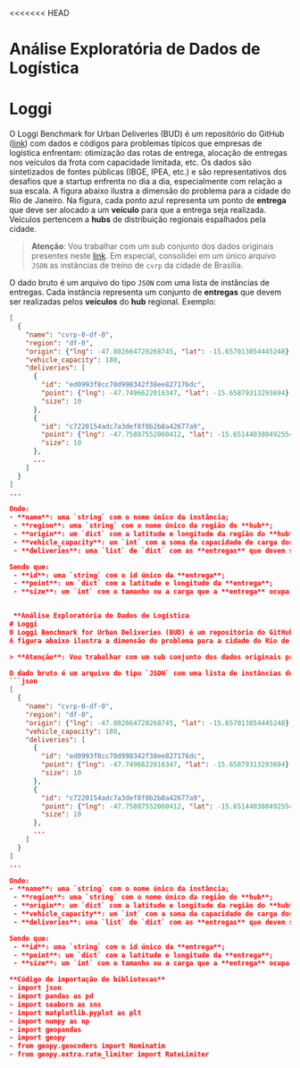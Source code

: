 <<<<<<< HEAD
# Análise Exploratória de Dados de Logística
# Loggi
O Loggi Benchmark for Urban Deliveries (BUD) é um repositório do GitHub ([link](https://github.com/loggi/loggibud)) com dados e códigos para problemas típicos que empresas de logística enfrentam: otimização das rotas de entrega, alocação de entregas nos veículos da frota com capacidade limitada, etc. Os dados são sintetizados de fontes públicas (IBGE, IPEA, etc.) e são representativos dos desafios que a startup enfrenta no dia a dia, especialmente com relação a sua escala.
A figura abaixo ilustra a dimensão do problema para a cidade do Rio de Janeiro. Na figura, cada ponto azul representa um ponto de **entrega** que deve ser alocado a um **veículo** para que a entrega seja realizada. Veículos pertencem a **hubs** de distribuição regionais espalhados pela cidade.

> **Atenção**: Vou trabalhar com um sub conjunto dos dados originais presentes neste [link](https://github.com/loggi/loggibud/blob/master/docs/quickstart.md). Em especial, consolidei em um único arquivo `JSON` as instâncias de treino de `cvrp` da cidade de Brasília.

O dado bruto é um arquivo do tipo `JSON` com uma lista de instâncias de entregas. Cada instância representa um conjunto de **entregas** que devem ser realizadas pelos **veículos** do **hub** regional. Exemplo:
```json
[
  {
    "name": "cvrp-0-df-0",
    "region": "df-0",
    "origin": {"lng": -47.802664728268745, "lat": -15.657013854445248},
    "vehicle_capacity": 180,
    "deliveries": [
      {
        "id": "ed0993f8cc70d998342f38ee827176dc",
        "point": {"lng": -47.7496622016347, "lat": -15.65879313293694},
        "size": 10
      },
      {
        "id": "c7220154adc7a3def8f0b2b8a42677a9",
        "point": {"lng": -47.75887552060412, "lat": -15.651440380492554},
        "size": 10
      },
      ...
    ]
  }
]
...

Onde:
- **name**: uma `string` com o nome único da instância;
 - **region**: uma `string` com o nome único da região do **hub**;
 - **origin**: um `dict` com a latitude e longitude da região do **hub**;
 - **vehicle_capacity**: um `int` com a soma da capacidade de carga dos **veículos** do **hub**;
 - **deliveries**: uma `list` de `dict` com as **entregas** que devem ser realizadas.

Sendo que:
 - **id**: uma `string` com o id único da **entrega**;
 - **point**: um `dict` com a latitude e longitude da **entrega**;
 - **size**: um `int` com o tamanho ou a carga que a **entrega** ocupa no **veículo**.


 **Análise Exploratória de Dados de Logística
# Loggi
O Loggi Benchmark for Urban Deliveries (BUD) é um repositório do GitHub ([link](https://github.com/loggi/loggibud)) com dados e códigos para problemas típicos que empresas de logística enfrentam: otimização das rotas de entrega, alocação de entregas nos veículos da frota com capacidade limitada, etc. Os dados são sintetizados de fontes públicas (IBGE, IPEA, etc.) e são representativos dos desafios que a startup enfrenta no dia a dia, especialmente com relação a sua escala.
A figura abaixo ilustra a dimensão do problema para a cidade do Rio de Janeiro. Na figura, cada ponto azul representa um ponto de **entrega** que deve ser alocado a um **veículo** para que a entrega seja realizada. Veículos pertencem a **hubs** de distribuição regionais espalhados pela cidade.

> **Atenção**: Vou trabalhar com um sub conjunto dos dados originais presentes neste [link](https://github.com/loggi/loggibud/blob/master/docs/quickstart.md). Em especial, consolidei em um único arquivo `JSON` as instâncias de treino de `cvrp` da cidade de Brasília.

O dado bruto é um arquivo do tipo `JSON` com uma lista de instâncias de entregas. Cada instância representa um conjunto de **entregas** que devem ser realizadas pelos **veículos** do **hub** regional. Exemplo:
```json
[
  {
    "name": "cvrp-0-df-0",
    "region": "df-0",
    "origin": {"lng": -47.802664728268745, "lat": -15.657013854445248},
    "vehicle_capacity": 180,
    "deliveries": [
      {
        "id": "ed0993f8cc70d998342f38ee827176dc",
        "point": {"lng": -47.7496622016347, "lat": -15.65879313293694},
        "size": 10
      },
      {
        "id": "c7220154adc7a3def8f0b2b8a42677a9",
        "point": {"lng": -47.75887552060412, "lat": -15.651440380492554},
        "size": 10
      },
      ...
    ]
  }
]
...

Onde:
- **name**: uma `string` com o nome único da instância;
 - **region**: uma `string` com o nome único da região do **hub**;
 - **origin**: um `dict` com a latitude e longitude da região do **hub**;
 - **vehicle_capacity**: um `int` com a soma da capacidade de carga dos **veículos** do **hub**;
 - **deliveries**: uma `list` de `dict` com as **entregas** que devem ser realizadas.

Sendo que:
 - **id**: uma `string` com o id único da **entrega**;
 - **point**: um `dict` com a latitude e longitude da **entrega**;
 - **size**: um `int` com o tamanho ou a carga que a **entrega** ocupa no **veículo**.

**Código de importação de bibliotecas**
- import json
- import pandas as pd
- import seaborn as sns
- import matplotlib.pyplot as plt
- import numpy as np
- import geopandas
- import geopy
- from geopy.geocoders import Nominatim
- from geopy.extra.rate_limiter import RateLimiter
